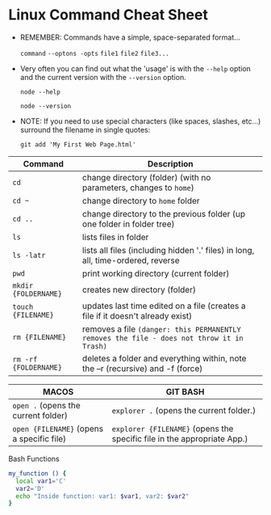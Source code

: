# Linux Command Cheat Sheet 

* REMEMBER: Commands have a simple, space-separated format...

    `command` `--optons -opts` `file1` `file2` `file3...`

* Very often you can find out what the 'usage' is with the `--help` option and the current version with the `--version` option.

    `node --help`

    `node --version`

* NOTE: If you need to use special characters (like spaces, slashes, etc...) surround the filename in single quotes:

    `git add 'My First Web Page.html'`

|Command|Description|
|---|---|
|`cd` |change directory (folder) (with no parameters, changes to `home`)|
|`cd ~` |change directory to `home` folder
|`cd ..` |change directory to the previous folder (up one folder in folder tree)
|`ls`|lists files in folder|
|`ls -latr`| lists all files (including hidden '.' files) in long, all, time-ordered, reverse|
|`pwd` |print working directory (current folder)
|`mkdir {FOLDERNAME}`|creates new directory (folder)
|`touch {FILENAME}` |updates last time edited on a file (creates a file if it doesn't already exist)
|`rm {FILENAME}`|removes a file `(danger: this PERMANENTLY removes the file - does not throw it in Trash)`
|`rm -rf {FOLDERNAME}` |deletes a folder and everything within, note the –r (recursive) and -f (force)

|MACOS|GIT BASH|
|---|---|
|`open .` (opens the current folder)|`explorer .` (opens the current folder.)|
|`open {FILENAME}` (opens a specific file)|`explorer {FILENAME}` (opens the specific file in the appropriate App.)|

Bash Functions
```sh
my_function () {
  local var1='C'
  var2='D'
  echo "Inside function: var1: $var1, var2: $var2"
}
```
<!--stackedit_data:
eyJoaXN0b3J5IjpbLTYxNjMxNjAyMl19
-->
